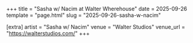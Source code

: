+++
title = "Sasha w/ Nacim at Walter Wherehouse"
date = 2025-09-26
template = "page.html"
slug = "2025-09-26-sasha-w-nacim"

[extra]
artist = "Sasha w/ Nacim"
venue = "Walter Studios"
venue_url = "https://walterstudios.com/"
+++
